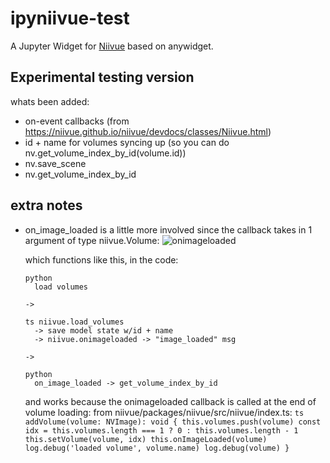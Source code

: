 # ipyniivue-test

A Jupyter Widget for [Niivue](https://github.com/niivue/niivue) based on
anywidget.

## Experimental testing version
whats been added:
- on-event callbacks (from https://niivue.github.io/niivue/devdocs/classes/Niivue.html)
- id + name for volumes syncing up (so you can do nv.get_volume_index_by_id(volume.id))
- nv.save_scene
- nv.get_volume_index_by_id

## extra notes
- on_image_loaded is a little more involved since the callback takes in 1 argument of type niivue.Volume:
    ![onimageloaded](https://i.imgur.com/wLIiZWk.png)

    which functions like this, in the code:
    ```
    python
      load volumes

    ->

    ts niivue.load_volumes
      -> save model state w/id + name
      -> niivue.onimageloaded -> "image_loaded" msg

    ->

    python
      on_image_loaded -> get_volume_index_by_id
    ```

    and works because the onimageloaded callback is called at the end of volume loading:
      from niivue/packages/niivue/src/niivue/index.ts:
        ```ts
        addVolume(volume: NVImage): void {
          this.volumes.push(volume)
          const idx = this.volumes.length === 1 ? 0 : this.volumes.length - 1
          this.setVolume(volume, idx)
          this.onImageLoaded(volume)
          log.debug('loaded volume', volume.name)
          log.debug(volume)
        }
        ```
